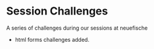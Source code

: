 # Session Challenges

A series of challenges during our sessions at neuefische

- html forms challenges added.
